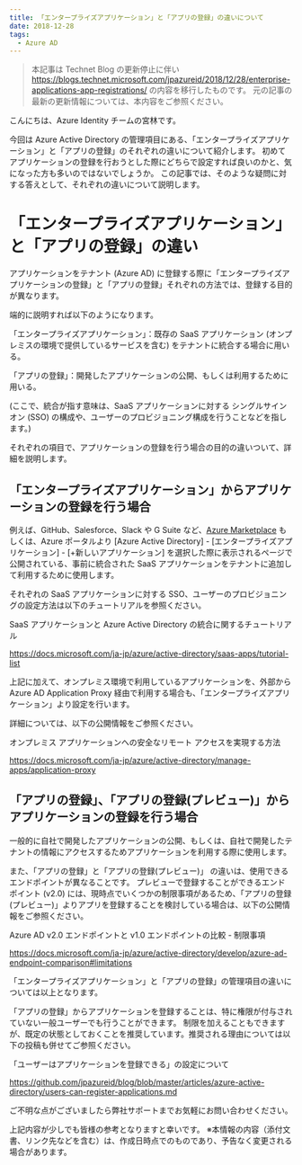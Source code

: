 ```yaml
---
title: 「エンタープライズアプリケーション」と「アプリの登録」の違いについて
date: 2018-12-28
tags:
  - Azure AD
---
```


> 本記事は Technet Blog の更新停止に伴い https://blogs.technet.microsoft.com/jpazureid/2018/12/28/enterprise-applications-app-registrations/ の内容を移行したものです。
> 元の記事の最新の更新情報については、本内容をご参照ください。

こんにちは、Azure Identity チームの宮林です。

今回は Azure Active Directory の管理項目にある、「エンタープライズアプリケーション」と「アプリの登録」のそれぞれの違いについて紹介します。
初めてアプリケーションの登録を行おうとした際にどちらで設定すれば良いのかと、気になった方も多いのではないでしょうか。
この記事では、そのような疑問に対する答えとして、それぞれの違いについて説明します。

# 「エンタープライズアプリケーション」と「アプリの登録」の違い

アプリケーションをテナント (Azure AD) に登録する際に「エンタープライズアプリケーションの登録」と「アプリの登録」それぞれの方法では、登録する目的が異なります。

端的に説明すれば以下のようになります。

「エンタープライズアプリケーション」：既存の SaaS アプリケーション (オンプレミスの環境で提供しているサービスを含む) をテナントに統合する場合に用いる。

「アプリの登録」：開発したアプリケーションの公開、もしくは利用するために用いる。

(ここで、統合が指す意味は、SaaS アプリケーションに対する シングルサインオン (SSO) の構成や、ユーザーのプロビジョニング構成を行うことなどを指します。)

それぞれの項目で、アプリケーションの登録を行う場合の目的の違いついて、詳細を説明します。

## 「エンタープライズアプリケーション」からアプリケーションの登録を行う場合

例えば、GitHub、Salesforce、Slack や G Suite など、[Azure Marketplace](https://azuremarketplace.microsoft.com/ja-jp) もしくは、Azure ポータルより [Azure Active Directory] - [エンタープライズアプリケーション] - [+新しいアプリケーション] を選択した際に表示されるページで公開されている、事前に統合された SaaS アプリケーションをテナントに追加して利用するために使用します。

それぞれの SaaS アプリケーションに対する SSO、ユーザーのプロビジョニングの設定方法は以下のチュートリアルを参照ください。

SaaS アプリケーションと Azure Active Directory の統合に関するチュートリアル

https://docs.microsoft.com/ja-jp/azure/active-directory/saas-apps/tutorial-list

上記に加えて、オンプレミス環境で利用しているアプリケーションを、外部から Azure AD Application Proxy 経由で利用する場合も、「エンタープライズアプリケーション」より設定を行います。

詳細については、以下の公開情報をご参照ください。

オンプレミス アプリケーションへの安全なリモート アクセスを実現する方法

https://docs.microsoft.com/ja-jp/azure/active-directory/manage-apps/application-proxy

## 「アプリの登録」、「アプリの登録(プレビュー)」からアプリケーションの登録を行う場合

一般的に自社で開発したアプリケーションの公開、もしくは、自社で開発したテナントの情報にアクセスするためアプリケーションを利用する際に使用します。

また、「アプリの登録」と「アプリの登録(プレビュー)」 の違いは、使用できるエンドポイントが異なることです。
プレビューで登録することができるエンドポイント (v2.0) には、現時点でいくつかの制限事項があるため、「アプリの登録(プレビュー)」よりアプリを登録することを検討している場合は、以下の公開情報をご参照ください。

Azure AD v2.0 エンドポイントと v1.0 エンドポイントの比較
\- 制限事項

https://docs.microsoft.com/ja-jp/azure/active-directory/develop/azure-ad-endpoint-comparison#limitations

「エンタープライズアプリケーション」と「アプリの登録」の管理項目の違いについては以上となります。

「アプリの登録」からアプリケーションを登録することは、特に権限が付与されていない一般ユーザーでも行うことができます。
制限を加えることもできますが、既定の状態としておくことを推奨しています。推奨される理由については以下の投稿も併せてご参照ください。

「ユーザーはアプリケーションを登録できる」の設定について

https://github.com/jpazureid/blog/blob/master/articles/azure-active-directory/users-can-register-applications.md

ご不明な点がございましたら弊社サポートまでお気軽にお問い合わせください。

上記内容が少しでも皆様の参考となりますと幸いです。
※本情報の内容（添付文書、リンク先などを含む）は、作成日時点でのものであり、予告なく変更される場合があります。
